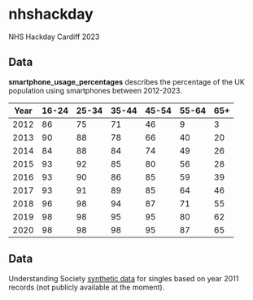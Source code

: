 # nhshackday
NHS Hackday Cardiff 2023

## Data 

**smartphone_usage_percentages** describes the percentage of the UK population using smartphones between 2012-2023.

|Year|16-24|25-34|35-44|45-54|55-64|65+|
|----|-----|-----|-----|-----|-----|---|
|2012|86   |75   |71   |46   |9    |3  |
|2013|90   |88   |78   |66   |40   |20 |
|2014|84   |88   |84   |74   |49   |26 |
|2015|93   |92   |85   |80   |56   |28 |
|2016|93   |90   |86   |85   |59   |39 |
|2017|93   |91   |89   |85   |64   |46 |
|2018|96   |98   |94   |87   |71   |55 |
|2019|98   |98   |95   |95   |80   |62 |
|2020|98   |98   |98   |95   |87   |65 |

## Data

Understanding Society [synthetic data](https://github.com/MRC-CSO-SPHSU/mortality_module) for singles based on year 2011 records (not publicly available at the moment).
